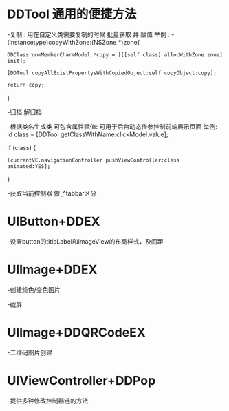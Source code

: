 # DDTool 通用的便捷方法 

-复制 : 用在自定义类需要复制的时候 批量获取 并 赋值
举例 :
-(instancetype)copyWithZone:(NSZone *)zone{
    
    DDClassroomMemberCharmModel *copy = [[[self class] allocWithZone:zone] init];
    
    [DDTool copyAllExistPropertysWithCopiedObject:self copyObject:copy];
    
    return copy;
    
}

-归档 解归档

-根据类名生成类 可包含属性赋值: 可用于后台动态传参控制前端展示页面 
举例:
id class = [DDTool getClassWithName:clickModel.value];

if (class) {

    [currentVC.navigationController pushViewController:class animated:YES];

}

-获取当前控制器 做了tabbar区分

# UIButton+DDEX

-设置button的titleLabel和imageView的布局样式，及间距

# UIImage+DDEX

-创建纯色/变色图片

-截屏

# UIImage+DDQRCodeEX

-二维码图片创建

# UIViewController+DDPop

-提供多钟修改控制器链的方法
